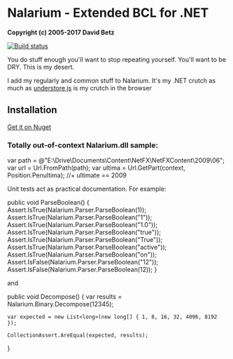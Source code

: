 # Nalarium - Extended BCL for .NET

**Copyright (c) 2005-2017 David Betz**

[![Build status](https://ci.appveyor.com/api/projects/status/vxskgug8laoahvbl?svg=true)](https://ci.appveyor.com/project/davidbetz/nalarium)

You do stuff enough you'll want to stop repeating yourself. You'll want to be DRY. This is my desert.

I add my regularly and common stuff to Nalarium. It's my .NET crutch as much as [understore.js](http://underscorejs.org/) is my crutch in the browser

## Installation

[Get it on Nuget](https://www.nuget.org/packages/Nalarium/)

### Totally out-of-context Nalarium.dll sample:

  var path = @"E:\Drive\Documents\Content\NetFX\NetFXContent\2009\06";
  var url = Url.FromPath(path);
  var ultima = Url.GetPart(context, Position.Penultima);
  //+ ultimate == 2009

Unit tests act as practical documentation. For example:


  public void ParseBoolean()
  {
    Assert.IsTrue(Nalarium.Parser.ParseBoolean(1));
    Assert.IsTrue(Nalarium.Parser.ParseBoolean("1"));
    Assert.IsTrue(Nalarium.Parser.ParseBoolean("1.0"));
    Assert.IsTrue(Nalarium.Parser.ParseBoolean("true"));
    Assert.IsTrue(Nalarium.Parser.ParseBoolean("True"));
    Assert.IsTrue(Nalarium.Parser.ParseBoolean("active"));
    Assert.IsTrue(Nalarium.Parser.ParseBoolean("on"));
    Assert.IsFalse(Nalarium.Parser.ParseBoolean("12"));
    Assert.IsFalse(Nalarium.Parser.ParseBoolean(12));
  }


and

  public void Decompose()
  {
    var results = Nalarium.Binary.Decompose(12345);

    var expected = new List<long>(new long[] { 1, 8, 16, 32, 4096, 8192 });

    CollectionAssert.AreEqual(expected, results);
  }
